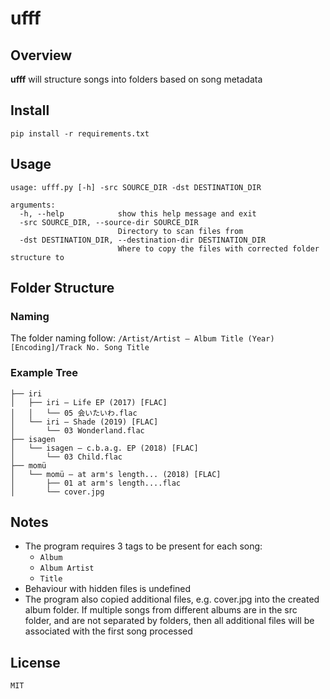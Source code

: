 # ufff
## Overview
**ufff** will structure songs into folders based on song metadata

## Install
```shell
pip install -r requirements.txt
```
## Usage
```shell
usage: ufff.py [-h] -src SOURCE_DIR -dst DESTINATION_DIR

arguments:
  -h, --help            show this help message and exit
  -src SOURCE_DIR, --source-dir SOURCE_DIR
                        Directory to scan files from
  -dst DESTINATION_DIR, --destination-dir DESTINATION_DIR
                        Where to copy the files with corrected folder structure to
```

## Folder Structure
### Naming
The folder naming follow: `/Artist/Artist – Album Title (Year) [Encoding]/Track No. Song Title`

### Example Tree
```
├── iri
│   ├── iri – Life EP (2017) [FLAC]
│   │   └── 05 会いたいわ.flac
│   └── iri – Shade (2019) [FLAC]
│       └── 03 Wonderland.flac
├── isagen
│   └── isagen – c.b.a.g. EP (2018) [FLAC]
│       └── 03 Child.flac
├── momü
│   └── momü – at arm's length... (2018) [FLAC]
│       ├── 01 at arm's length....flac
│       └── cover.jpg
```

## Notes
- The program requires 3 tags to be present for each song:
    - `Album`
    - `Album Artist`
    - `Title`
- Behaviour with hidden files is undefined
- The program also copied additional files, e.g. cover.jpg into the created album folder. 
If multiple songs from different albums are in the src folder, and are not separated by
folders, then all additional files will be associated with the first song processed
  
## License
`MIT`